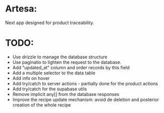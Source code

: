# Artesa:

Next app designed for product traceability.

# TODO:

- Use drizzle to manage the database structure
- Use paginatio to lighten the request to the database.
- Add "updated_at" column and order records by this field
- Add a multiple selector to the data table
- Add info on hover
- Add try/catch to server actions - partially done for the product actions
- Add try/catch for the supabase utils
- Remove implicit any[] from the database responses
- Improve the recipe update mechanism: avoid de deletion and posterior creation of the whole recipe
